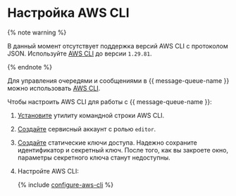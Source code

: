 # Настройка AWS CLI

{% note warning %}

В данный момент отсутствует поддержка версий AWS CLI с протоколом JSON. Используйте [AWS CLI](https://docs.aws.amazon.com/AWSSimpleQueueService/latest/SQSDeveloperGuide/sqs-json-faqs.html#json-protocol-getting-started) до версии `1.29.81`.

{% endnote %}

Для управления очередями и сообщениями в {{ message-queue-name }} можно использовать [AWS CLI](https://aws.amazon.com/ru/cli/).

Чтобы настроить AWS CLI для работы с {{ message-queue-name }}:

1. [Установите](https://docs.aws.amazon.com/cli/latest/userguide/getting-started-install.html) утилиту командной строки AWS CLI.
1. [Создайте](../../iam/operations/sa/create.md) сервисный аккаунт с ролью `editor`.
1. [Создайте](../../iam/operations/sa/create-access-key.md) статические ключи доступа. Надежно сохраните идентификатор и секретный ключ. После того, как вы закроете окно, параметры секретного ключа станут недоступны.
1. Настройте AWS CLI:

   {% include [configure-aws-cli](../../_includes/message-queue/configure-aws-cli.md) %}